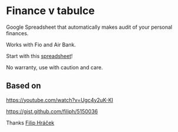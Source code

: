 # Finance v tabulce

Google Spreadsheet that automatically makes audit of your personal finances.

Works with Fio and Air Bank.

Start with this [spreadsheet](https://docs.google.com/spreadsheets/d/1pj6zDR6Bh2Zg5DTMQFfa69yiS4np0WqUceuKsEL7jSA/copy)!

No warranty, use with caution and care.

## Based on

https://youtube.com/watch?v=Ugc4y2uK-KI

https://gist.github.com/filiph/5150036

Thanks <a href="https://twitter.com/filiphracek">Filip Hráček</a>
